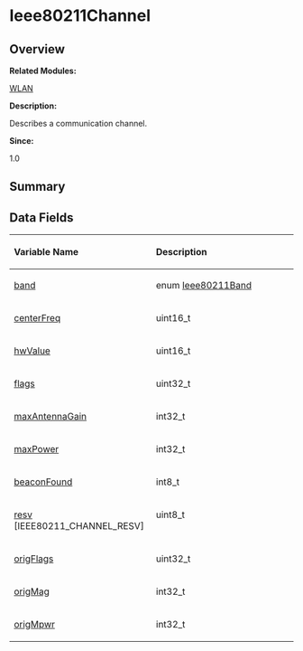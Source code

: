 # Ieee80211Channel<a name="ZH-CN_TOPIC_0000001054879538"></a>

## **Overview**<a name="section691054124093531"></a>

**Related Modules:**

[WLAN](WLAN.md)

**Description:**

Describes a communication channel. 

**Since:**

1.0

## **Summary**<a name="section185932033093531"></a>

## Data Fields<a name="pub-attribs"></a>

<a name="table1275558986093531"></a>
<table><thead align="left"><tr id="row1536907974093531"><th class="cellrowborder" valign="top" width="50%" id="mcps1.1.3.1.1"><p id="p27690188093531"><a name="p27690188093531"></a><a name="p27690188093531"></a>Variable Name</p>
</th>
<th class="cellrowborder" valign="top" width="50%" id="mcps1.1.3.1.2"><p id="p1967543010093531"><a name="p1967543010093531"></a><a name="p1967543010093531"></a>Description</p>
</th>
</tr>
</thead>
<tbody><tr id="row537609215093531"><td class="cellrowborder" valign="top" width="50%" headers="mcps1.1.3.1.1 "><p id="p1047806183093531"><a name="p1047806183093531"></a><a name="p1047806183093531"></a><a href="WLAN.md#gaab4e3330566d5b0b02e7c6117c7b9a73">band</a></p>
</td>
<td class="cellrowborder" valign="top" width="50%" headers="mcps1.1.3.1.2 "><p id="p764668166093531"><a name="p764668166093531"></a><a name="p764668166093531"></a>enum <a href="WLAN.md#ga9882f415202cf9acb0f4cdfbc456a88d">Ieee80211Band</a>&nbsp;</p>
</td>
</tr>
<tr id="row1705696616093531"><td class="cellrowborder" valign="top" width="50%" headers="mcps1.1.3.1.1 "><p id="p1330009169093531"><a name="p1330009169093531"></a><a name="p1330009169093531"></a><a href="WLAN.md#ga42300a5593bf6b40a4d823af2dbe2a5d">centerFreq</a></p>
</td>
<td class="cellrowborder" valign="top" width="50%" headers="mcps1.1.3.1.2 "><p id="p140727734093531"><a name="p140727734093531"></a><a name="p140727734093531"></a>uint16_t&nbsp;</p>
</td>
</tr>
<tr id="row767467343093531"><td class="cellrowborder" valign="top" width="50%" headers="mcps1.1.3.1.1 "><p id="p421660051093531"><a name="p421660051093531"></a><a name="p421660051093531"></a><a href="WLAN.md#ga88c500579917b7a4b0167623851abcf2">hwValue</a></p>
</td>
<td class="cellrowborder" valign="top" width="50%" headers="mcps1.1.3.1.2 "><p id="p632745991093531"><a name="p632745991093531"></a><a name="p632745991093531"></a>uint16_t&nbsp;</p>
</td>
</tr>
<tr id="row294476051093531"><td class="cellrowborder" valign="top" width="50%" headers="mcps1.1.3.1.1 "><p id="p604743865093531"><a name="p604743865093531"></a><a name="p604743865093531"></a><a href="WLAN.md#gaadedfd33df129639f135a6f5d0322e4e">flags</a></p>
</td>
<td class="cellrowborder" valign="top" width="50%" headers="mcps1.1.3.1.2 "><p id="p1344846879093531"><a name="p1344846879093531"></a><a name="p1344846879093531"></a>uint32_t&nbsp;</p>
</td>
</tr>
<tr id="row1596025200093531"><td class="cellrowborder" valign="top" width="50%" headers="mcps1.1.3.1.1 "><p id="p529129567093531"><a name="p529129567093531"></a><a name="p529129567093531"></a><a href="WLAN.md#gacd256a8179e084497aad4cacfac77dc2">maxAntennaGain</a></p>
</td>
<td class="cellrowborder" valign="top" width="50%" headers="mcps1.1.3.1.2 "><p id="p980992745093531"><a name="p980992745093531"></a><a name="p980992745093531"></a>int32_t&nbsp;</p>
</td>
</tr>
<tr id="row443399887093531"><td class="cellrowborder" valign="top" width="50%" headers="mcps1.1.3.1.1 "><p id="p373956044093531"><a name="p373956044093531"></a><a name="p373956044093531"></a><a href="WLAN.md#gaf998a486d7bc53071e68374a13aa18d8">maxPower</a></p>
</td>
<td class="cellrowborder" valign="top" width="50%" headers="mcps1.1.3.1.2 "><p id="p1163230080093531"><a name="p1163230080093531"></a><a name="p1163230080093531"></a>int32_t&nbsp;</p>
</td>
</tr>
<tr id="row1351957326093531"><td class="cellrowborder" valign="top" width="50%" headers="mcps1.1.3.1.1 "><p id="p6906171093531"><a name="p6906171093531"></a><a name="p6906171093531"></a><a href="WLAN.md#ga55c6f1eaedc16b99dc299530a0dc6f83">beaconFound</a></p>
</td>
<td class="cellrowborder" valign="top" width="50%" headers="mcps1.1.3.1.2 "><p id="p790765334093531"><a name="p790765334093531"></a><a name="p790765334093531"></a>int8_t&nbsp;</p>
</td>
</tr>
<tr id="row1719329093093531"><td class="cellrowborder" valign="top" width="50%" headers="mcps1.1.3.1.1 "><p id="p1944889925093531"><a name="p1944889925093531"></a><a name="p1944889925093531"></a><a href="WLAN.md#ga8ae51118ee5e1a121bad85055ecad454">resv</a> [IEEE80211_CHANNEL_RESV]</p>
</td>
<td class="cellrowborder" valign="top" width="50%" headers="mcps1.1.3.1.2 "><p id="p1300824917093531"><a name="p1300824917093531"></a><a name="p1300824917093531"></a>uint8_t&nbsp;</p>
</td>
</tr>
<tr id="row261584641093531"><td class="cellrowborder" valign="top" width="50%" headers="mcps1.1.3.1.1 "><p id="p951153875093531"><a name="p951153875093531"></a><a name="p951153875093531"></a><a href="WLAN.md#gaa8e6146a2fa16a47e794d7d9bbaccf1e">origFlags</a></p>
</td>
<td class="cellrowborder" valign="top" width="50%" headers="mcps1.1.3.1.2 "><p id="p540756158093531"><a name="p540756158093531"></a><a name="p540756158093531"></a>uint32_t&nbsp;</p>
</td>
</tr>
<tr id="row1315811359093531"><td class="cellrowborder" valign="top" width="50%" headers="mcps1.1.3.1.1 "><p id="p1519868565093531"><a name="p1519868565093531"></a><a name="p1519868565093531"></a><a href="WLAN.md#gaf5bc0d20f7c46fbcfd69cb62c3470dfe">origMag</a></p>
</td>
<td class="cellrowborder" valign="top" width="50%" headers="mcps1.1.3.1.2 "><p id="p514669926093531"><a name="p514669926093531"></a><a name="p514669926093531"></a>int32_t&nbsp;</p>
</td>
</tr>
<tr id="row1224607338093531"><td class="cellrowborder" valign="top" width="50%" headers="mcps1.1.3.1.1 "><p id="p903176081093531"><a name="p903176081093531"></a><a name="p903176081093531"></a><a href="WLAN.md#gaa9666ab4a0f723741328722d1ab74588">origMpwr</a></p>
</td>
<td class="cellrowborder" valign="top" width="50%" headers="mcps1.1.3.1.2 "><p id="p1229307633093531"><a name="p1229307633093531"></a><a name="p1229307633093531"></a>int32_t&nbsp;</p>
</td>
</tr>
</tbody>
</table>

